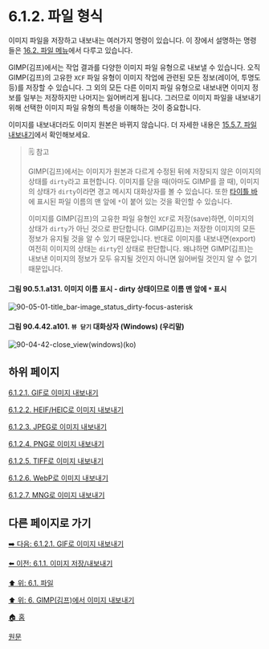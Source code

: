 # 6.1.2. 파일 형식
이미지 파일을 저장하고 내보내는 여러가지 명령이 있습니다. 이 장에서 설명하는 명령들은 [16.2. 파일 메뉴](./16-02-00-the-file-menu.md)에서 다루고 있습니다.

GIMP(김프)에서는 작업 결과를 다양한 이미지 파일 유형으로 내보낼 수 있습니다. 오직 GIMP(김프)의 고유한 `XCF` 파일 유형이 이미지 작업에 관련된 모든 정보(레이어, 투명도 등)를 저장할 수 있습니다. 그 외의 모든 다른 이미지 파일 유형으로 내보내면 이미지 정보를 일부는 저장하지만 나머지는 잃어버리게 됩니다. 그러므로 이미지 파일을 내보내기 위해 선택한 이미지 파일 유형의 특성을 이해하는 것이 중요합니다.

이미지를 내보내더라도 이미지 원본은 바뀌지 않습니다. 더 자세한 내용은 [15.5.7. 파일 내보내기](./15-05-07-export-file.md)에서 확인해보세요.

> 🗒️ 참고
>
> GIMP(김프)에서는 이미지가 원본과 다르게 수정된 뒤에 저장되지 않은 이미지의 상태를 `dirty`라고 표현합니다. 이미지를 닫을 때(아마도 GIMP를 끌 때), 이미지의 상태가 `dirty`이라면 경고 메시지 대화상자를 볼 수 있습니다. 또한 [타이틀 바](./03-02-02-image-windowx-01-title-bar.md)에 표시된 파일 이름의 맨 앞에 `*`이 붙어 있는 것을 확인할 수 있습니다.
>
> 이미지를 GIMP(김프)의 고유한 파일 유형인 `XCF`로 저장(save)하면, 이미지의 상태가 `dirty`가 아닌 것으로 판단합니다. GIMP(김프)는 저장한 이미지의 모든 정보가 유지될 것을 알 수 있기 때문입니다. 반대로 이미지를 내보내면(export) 여전히 이미지의 상태는 `dirty`인 상태로 판단합니다. 왜냐하면 GIMP(김프)는 내보낸 이미지의 정보가 모두 유지될 것인지 아니면 잃어버릴 것인지 알 수 없기 때문입니다.

#### 그림 90.5.1.a131. 이미지 이름 표시 - dirty 상태이므로 이름 맨 앞에 `*` 표시
![90-05-01-title_bar-image_status_dirty-focus-asterisk](https://github.com/wonder13662/gimp/assets/15767104/a02c4aad-a110-4391-93cd-ac03a813b8f3)

#### 그림 90.4.42.a101. `뷰 닫기` 대화상자 (Windows) (우리말)
![90-04-42-close_view(windows)(ko)](https://github.com/wonder13662/gimp/assets/15767104/310282c7-ac1e-42ca-8741-78fd81577bc2)

## 하위 페이지

[6.1.2.1. GIF로 이미지 내보내기](./06-01-filesx-02-file_formatsx-01-export_image_as_gif.md)

[6.1.2.2. HEIF/HEIC로 이미지 내보내기](./06-01-filesx-02-file_formatsx-02-export_image_as_heif.md)

[6.1.2.3. JPEG로 이미지 내보내기](./06-01-filesx-02-file_formatsx-03-export_image_as_jpeg.md)

[6.1.2.4. PNG로 이미지 내보내기](./06-01-filesx-02-file_formatsx-04-export_image_as_png.md)

[6.1.2.5. TIFF로 이미지 내보내기](./06-01-filesx-02-file_formatsx-05-export_image_as_tiff.md)

[6.1.2.6. WebP로 이미지 내보내기](./06-01-filesx-02-file_formatsx-06-export_image_as_webp.md)

[6.1.2.7. MNG로 이미지 내보내기](./06-01-filesx-02-file_formatsx-07-export_image_as_mng.md)

## 다른 페이지로 가기

[➡️ 다음: 6.1.2.1. GIF로 이미지 내보내기](./06-01-filesx-02-file_formatsx-01-export_image_as_gif.md)

[⬅️ 이전: 6.1.1. 이미지 저장/내보내기](./06-01-filesx-01-save_export_images.md)

[⬆️ 위: 6.1. 파일](./06-01-files.md)

[⬆️ 위: 6. GIMP(김프)에서 이미지 내보내기](./06-00-getting-images-out-of-gimp.md)

[🏠 홈](./00-home.md)

[원문](https://docs.gimp.org/2.10/ko/gimp-images-out.html)
